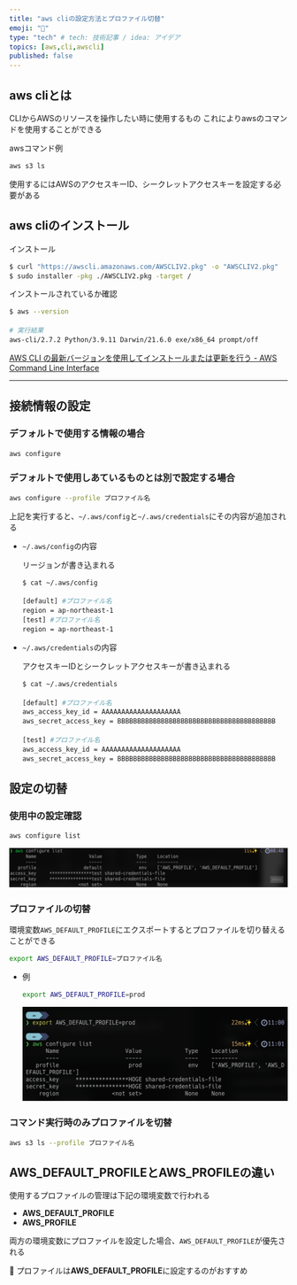 ```yaml
---
title: "aws cliの設定方法とプロファイル切替"
emoji: "🐙"
type: "tech" # tech: 技術記事 / idea: アイデア
topics: [aws,cli,awscli]
published: false
---
```

## aws cliとは
CLIからAWSのリソースを操作したい時に使用するもの
これによりawsのコマンドを使用することができる

awsコマンド例
```bash
aws s3 ls
```
使用するにはAWSのアクセスキーID、シークレットアクセスキーを設定する必要がある


## aws cliのインストール

インストール
```bash
$ curl "https://awscli.amazonaws.com/AWSCLIV2.pkg" -o "AWSCLIV2.pkg"
$ sudo installer -pkg ./AWSCLIV2.pkg -target /
```

インストールされているか確認

```bash
$ aws --version

# 実行結果
aws-cli/2.7.2 Python/3.9.11 Darwin/21.6.0 exe/x86_64 prompt/off
```

[AWS CLI の最新バージョンを使用してインストールまたは更新を行う - AWS Command Line Interface](https://docs.aws.amazon.com/ja_jp/cli/latest/userguide/getting-started-install.html)

---

## 接続情報の設定

### デフォルトで使用する情報の場合

```bash
aws configure
```

### デフォルトで使用しあているものとは別で設定する場合

```bash
aws configure --profile プロファイル名
```

上記を実行すると、`~/.aws/config`と`~/.aws/credentials`にその内容が追加される

- `~/.aws/config`の内容
    
    リージョンが書き込まれる
    
    ```bash
    $ cat ~/.aws/config
    
    [default] #プロファイル名
    region = ap-northeast-1
    [test] #プロファイル名
    region = ap-northeast-1
    ```
    
- `~/.aws/credentials`の内容
    
    アクセスキーIDとシークレットアクセスキーが書き込まれる
    
    ```bash
    $ cat ~/.aws/credentials 
    
    [default] #プロファイル名
    aws_access_key_id = AAAAAAAAAAAAAAAAAAAA
    aws_secret_access_key = BBBBBBBBBBBBBBBBBBBBBBBBBBBBBBBBBBBBBBBB
    
    [test] #プロファイル名
    aws_access_key_id = AAAAAAAAAAAAAAAAAAAA
    aws_secret_access_key = BBBBBBBBBBBBBBBBBBBBBBBBBBBBBBBBBBBBBBBB
    ```
    

## 設定の切替

### 使用中の設定確認

```bash
aws configure list
```

![alt aws configure list](/images/aws-cli-aws-configure-list.png)

### プロファイルの切替

環境変数`AWS_DEFAULT_PROFILE`にエクスポートするとプロファイルを切り替えることができる

```bash
export AWS_DEFAULT_PROFILE=プロファイル名
```

- 例
    
    ```bash
    export AWS_DEFAULT_PROFILE=prod
    ```
    
    ![alt プロファイルの切替](/images/aws-cli-aws-default-profile.png)
    

### コマンド実行時のみプロファイルを切替

```bash
aws s3 ls --profile プロファイル名
```

## AWS_DEFAULT_PROFILEとAWS_PROFILEの違い

使用するプロファイルの管理は下記の環境変数で行われる

- **AWS_DEFAULT_PROFILE**
- **AWS_PROFILE**

両方の環境変数にプロファイルを設定した場合、`AWS_DEFAULT_PROFILE`が優先される

📌 プロファイルは**AWS_DEFAULT_PROFILE**に設定するのがおすすめ
